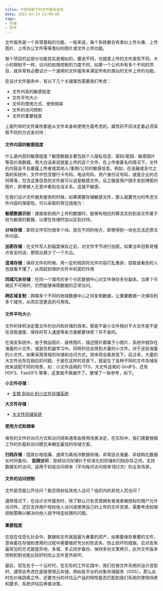 ```yaml
---
title: 不同场景下的文件服务选型
date: 2022-02-23 23:00:00
tags: 
- 存储
- 技术
---
```


文件服务是一个非常基础的功能，一般来说，每个系统都会有类似上传头像、上传图片、上传办公文件等等类似的图片或文件上传功能。

每个项目的这部分功能其实是相似的，要说不同，也就是上传的文件类型不同，大小的限制不一样，访问的权限控制的力度不同，如果一个公司中有多个不同的项目，就非常有必要设计一个通用的文件服务来满足所有的类似的文件上传的功能。

在设计文件服务中，有以下几个关键属性需要我们考虑：
- 文件内容的敏感程度
- 文件平均大小
- 文件的使用方式、使用频率
- 文件的访问控制
- 文件的重要程度

上面列举的文件属性都是从文件本身和使用方面考虑的，属性的不同决定着必须采取不同的方式来对待：

#### 文件内容的敏感程度
什么是内容的敏感程度？敏感数据主要包括个人隐私信息、密码/密钥、敏感图片等高价值数据。用大白话来说就是上传的这个文件，在上传者匿名的情况下，文件的内容会不会暴露上传者或其他人/事物/公司的敏感信息。例如，在金融或支付之类的系统中，文件中包含银行卡号码、电话号码、用户身份证号码，或是企业的合同等等，包含这类信息的文件就可以说是敏感文件。反之像是用户随手发到博客的图片，即使被人无意中看到也没关系，这就不敏感。

在我们设计文件服务服务的时候，如果需要存储敏感文件，那么就要充分的考虑文件内容的保密性。可以采取的常见措施为：

**敏感数据识别**：接接收到用户上传的数据时，能够有相应的算法实别到该文件属于较为敏感的数据，以便在存储时加以区别对待。

**分块存储**：即将文件切为很多个块。放在不同的地方，即使得到一块也无法还原文件内容。

**加密存储**：在文件写入到磁盘保存之前，对文件字节进行加密。如果当年冠希哥懂点安全的话，那观众就少了一个大瓜。

**混淆存储**：保存文件的时候，用一定的规则将文件内容打乱重排，窃取或看到的人也就看不懂了，从而起到保护文件中机密的作用

**同城冗余存储**：在同一个城市的多个分区数据中心对文件保存多份副本。当某个可用区不可用时，仍然能够保障数据的正常访问。

**跨区域复制**：跨越多个不同的地域数据中心之间复制数据，让重要数据一次保存到多个城市，从而实现更高的可用性。

#### 文件平均大小
文件的体积决定着文件的访问和存储的效率。那是不是小文件相对于大文件是不是在读取速度、保存的写入速度等各方面都要快呢？并不是的。 

在淘宝系统中，由于商品图片、装修图片、描述图片都属于小图片，系统中就存在海量的小文件，或是在机器学习中，同样的也会用到大量的小文件。对于这些海量的小文件，如果采用常规的存储和访问方式，效率将会极其低下。反过来，大量的大文件也存在相应的问题，于是在这样的背景下，就诞生了各种不同的文件存储系统来适配不同的场景，如：小文件适用的 TFS，大文件适用的 GridFS，还有 HDFS、FastDFS 等等，这里就不做展开了。整理了一些参考，如下。

**小文件存储**：
 - [支撑 Bilibili 的小文件存储系统](https://blog.51cto.com/u_14977574/2547854)

**大文件存储**：
- [大文件存储系统](https://support.huaweicloud.com/topic/182577-1-D)

#### 使用方式和频率
保存的文件的访问方式和访问频率通常由使用场景决定，在实际中，我们需要根据工作的负载和访问模式来确定最佳的存储方案。

**归档存储**：因其价格低廉、通常为离线冷数据存储，非常适合海量、非结构化数据长时间备份。
**低频访问**：低频访问存储价于标准化的存储和归档存存之间，支持数据实时访问，适用于较低访问频率（平均每月访问频率1到2次）的业务场景。

#### 文件的访问控制
文件是否能公开访问？能否授权给其他人访问？组织内的其他人否访问？

通常情况下，在设计文件服务时，除了默认只有资源拥有者或者被授权的用户允许访问外，还应支持用户授权他人访问或使用自己的上传的文件资源，需要考虑权限控制策略以解决向他人授予特定权限的问题。

#### 重要程度
在现在信息化社会中，数据和文件就是最为重要的资产，如果要保存重要的文件，意味着在存储和使用的过程中需要做好充分的防丢失、防止损坏的措施。应对丢失最常见的方式就是异地、多城、多云同步备份，保持多份文案拷贝，此外文件版本控制机制也能比较好的防止文件意外损坏。

最后，现在处于一个云时代，在实际的工作实践中，我们在做文件系统的设计选型时，通常会考虑在底层使用云存储，例如各平台的对象存储服务（OSS）。那么此时在价格因素之外，还要充分的评估云产品的特性能否匹配到我们系统的使用场景和要求，系统评估后再做决策。
